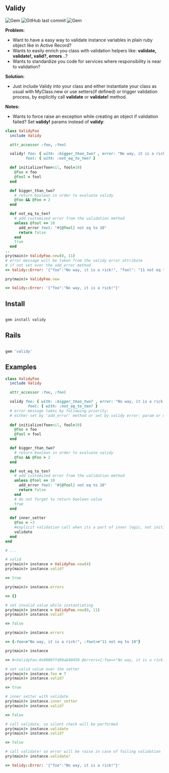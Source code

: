 ## Validy

![Gem](https://img.shields.io/gem/dt/validy.svg)
![GitHub last commit](https://img.shields.io/github/last-commit/nucleom42/validy.svg)
![Gem](https://img.shields.io/gem/v/validy.svg)

**Problem:**

* Want to have a easy way to validate instance variables in plain ruby object like in Active Record? 
* Wants to easily enrich you class with validation helpers like: **validate, validate!, valid?, errors** ..?
* Wants to standardize you code for services where responsibility is near to validation?

**Solution:**

* Just include Validy into your class and either instantiate your class as usual with MyClass.new or use setters(if defined) or trigger validation process, by explicitly call **validate** or **validate!** method.

**Notes:**

* Wants to force raise an exception while creating an object if validation failed? Set **validy!** params instead of **validy**:
```ruby
class ValidyFoo
  include Validy

  attr_accessor :foo, :fool

  validy! foo: { with: :bigger_than_two? , error: "No way, it is a rick!" },
         fool: { with: :not_eq_to_ten? }

  def initialize(foo=nil, fool=10)
    @foo = foo
    @fool = fool
  end

  def bigger_than_two?
    # return boolean in order to evaluate validy
    @foo && @foo > 2
  end

  def not_eq_to_ten?
    # add customized error from the validation method
    unless @fool == 10
      add_error fool: "#{@fool} not eq to 10"
      return false
    end
    true
  end
..
pry(main)> ValidyFoo.new(0, 11)
# error message will be taken from the validy error attribute
# if not set over the add_error method
=> Validy::Error: '{"foo":"No way, it is a rick!", "fool": "11 not eq to 10"}'

pry(main)> ValidyFoo.new

=> Validy::Error: '{"foo":"No way, it is a rick!"}'
```

## Install

```ruby

gem install validy

```

## Rails

```ruby

gem 'validy'

```

## Examples

```ruby
class ValidyFoo
  include Validy

  attr_accessor :foo, :fool

  validy foo: { with: :bigger_than_two? , error: "No way, it is a rick!" },
          fool: { with: :not_eq_to_ten? }
  # error message takes by following priority: 
  # either set by 'add_error' method or set by validy error: param or default one
  
  def initialize(foo=nil, fool=10)
    @foo = foo
    @fool = fool
  end

  def bigger_than_two?
    # return boolean in order to evaluate validy
    @foo && @foo > 2
  end

  def not_eq_to_ten?
    # add customized error from the validation method
    unless @fool == 10
      add_error fool: "#{@fool} not eq to 10"
      return false
    end
    # do not forget to return boolean value
    true
  end
  
  def inner_setter
    @foo = -3
    #explicit validation call when its a part of inner logic, not initializer or setter 
    validate
  end
end

# ...

# valid 
pry(main)> instance = ValidyFoo.new(4)
pry(main)> instance.valid?

=> true

pry(main)> instance.errors

=> {}

# set invalid value while instantiating
pry(main)> instance = ValidyFoo.new(0, 11)
pry(main)> instance.valid?

=> false

pry(main)> instance.errors

=> {:foo=>"No way, it is a rick!", :fool=>"11 not eq to 10"}

pry(main)> instance

=> #<ValidyFoo:0x00007fd90a840450 @errors={:foo=>"No way, it is a rick!", :fool=>"11 not eq to 10"}, @foo=1, @fool=11, @valid=false>

# set valid value over the setter
pry(main)> instance.foo = 7
pry(main)> instance.valid?

=> true

# inner setter with validate
pry(main)> instance.inner_setter
pry(main)> instance.valid?

=> false

# call validate, so silent check will be performed
pry(main)> instance.validate
pry(main)> instance.valid?

=> false

# call validate! so error will be raise in case of failing validation
pry(main)> instance.validate!

=> Validy::Error: '{"foo":"No way, it is a rick!"}'
```